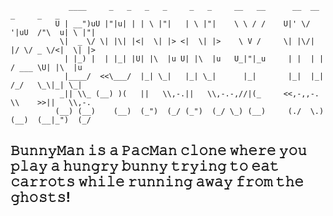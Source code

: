 ```
             ____     _   _   _   _     _   _     __   __      __  __      _     _   _     
          U | __")uU |"|u| | | \ |"|   | \ |"|    \ \ / /    U|' \/ '|uU  /"\  u| \ |"|    
           \|  _ \/ \| |\| |<|  \| |> <|  \| |>    \ V /     \| |\/| |/ \/ _ \/<|  \| |>   
            | |_) |  | |_| |U| |\  |u U| |\  |u   U_|"|_u     | |  | |  / ___ \U| |\  |u   
            |____/  <<\___/  |_| \_|   |_| \_|      |_|       |_|  |_| /_/   \_\|_| \_|    
           _|| \\_ (__) )(   ||   \\,-.||   \\,-.-,//|(_     <<,-,,-.   \\    >>||   \\,-. 
          (__) (__)    (__)  (_")  (_/ (_")  (_/ \_) (__)     (./  \.) (__)  (__|_")  (_/  

```

## 𝙱𝚞𝚗𝚗𝚢𝙼𝚊𝚗 𝚒𝚜 𝚊 𝙿𝚊𝚌𝙼𝚊𝚗 𝚌𝚕𝚘𝚗𝚎 𝚠𝚑𝚎𝚛𝚎 𝚢𝚘𝚞 𝚙𝚕𝚊𝚢 𝚊 𝚑𝚞𝚗𝚐𝚛𝚢 𝚋𝚞𝚗𝚗𝚢 𝚝𝚛𝚢𝚒𝚗𝚐 𝚝𝚘 𝚎𝚊𝚝 𝚌𝚊𝚛𝚛𝚘𝚝𝚜 𝚠𝚑𝚒𝚕𝚎 𝚛𝚞𝚗𝚗𝚒𝚗𝚐 𝚊𝚠𝚊𝚢 𝚏𝚛𝚘𝚖 𝚝𝚑𝚎 𝚐𝚑𝚘𝚜𝚝𝚜!
